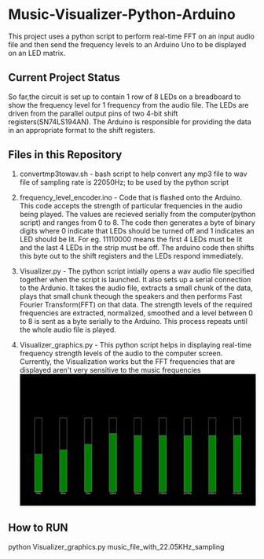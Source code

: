 # Music-Visualizer-Python-Arduino
This project uses a python script to perform real-time FFT on an input audio file and then send the frequency levels to an Arduino Uno to be displayed on an LED matrix.

## Current Project Status
So far,the circuit is set up to contain 1 row of 8 LEDs on a breadboard to show the frequency level for 1 frequency from the audio file.
The LEDs are driven from the parallel output pins of two 4-bit shift registers(SN74LS194AN). The Arduino is responsible for providing the data in an appropriate format to the shift registers.

## Files in this Repository
1. convertmp3towav.sh - bash script to help convert any mp3 file to wav file of sampling rate is 22050Hz; to be used by the python script

2. frequency_level_encoder.ino - Code that is flashed onto the Arduino. This code accepts the strength of particular frequencies in the audio being
played. The values are recieved serially from the computer(python script) and ranges from 0 to 8. The code then generates a byte of binary 
digits where 0 indicate that LEDs should be turned off and 1 indicates an LED should be lit. For eg. 11110000 means the first 4 LEDs must
be lit and the last 4 LEDs in the strip must be off. The arduino code then shifts this byte out to the shift registers and the LEDs respond
immediately.

3. Visualizer.py - The python script intially opens a wav audio file specified together when the script is launched. It also sets up a serial
connection to the Ardunio. It takes the audio file, extracts a small chunk of the data, plays that small chunk theough the speakers and then
performs Fast Fourier Transform(FFT) on that data. The strength levels of the required frequencies are extracted, normalized, smoothed and
a level between 0 to 8 is sent as a byte serially to the Arduino. This process repeats until the whole audio file is played. 

4. Visualizer_graphics.py - This python script helps in displaying real-time frequency strength levels of the audio to the computer screen.
Currently, the Visualization works but the FFT frequencies that are displayed aren't very sensitive to the music frequencies
![alt text](https://github.com/jcyriac2/Music-Visualizer-Python-Arduino/blob/master/Visualizer.png)

## How to RUN
python Visualizer_graphics.py music_file_with_22.05KHz_sampling
